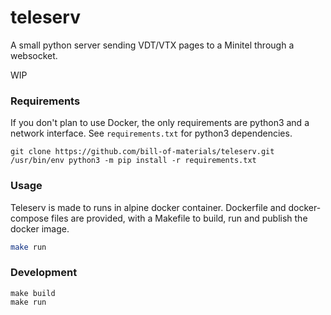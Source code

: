 # teleserv

A small python server sending VDT/VTX pages to a Minitel through a websocket.

WIP

### Requirements

If you don't plan to use Docker, the only requirements are python3 and a network
interface. See `requirements.txt` for python3 dependencies.

```
git clone https://github.com/bill-of-materials/teleserv.git
/usr/bin/env python3 -m pip install -r requirements.txt
```

### Usage

Teleserv is made to runs in alpine docker container. Dockerfile and
docker-compose files are provided, with a Makefile to build, run and publish
the docker image.

```bash
make run
```

### Development

```
make build
make run
```
